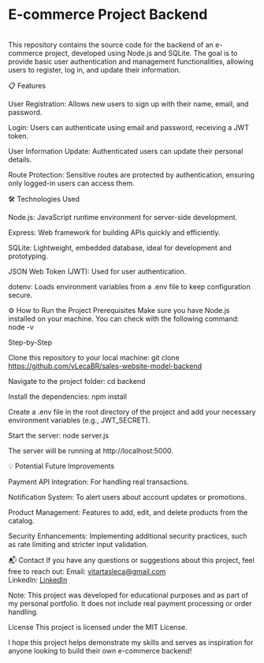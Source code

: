 <h1>E-commerce Project Backend</h1><br>
This repository contains the source code for the backend of an e-commerce project, developed using Node.js and SQLite. The goal is to provide basic user authentication and management functionalities, allowing users to register, log in, and update their information.

📋 Features

User Registration: Allows new users to sign up with their name, email, and password.

Login: Users can authenticate using email and password, receiving a JWT token.

User Information Update: Authenticated users can update their personal details.

Route Protection: Sensitive routes are protected by authentication, ensuring only logged-in users can access them. <br>

🛠️ Technologies Used

Node.js: JavaScript runtime environment for server-side development.

Express: Web framework for building APIs quickly and efficiently.

SQLite: Lightweight, embedded database, ideal for development and prototyping.

JSON Web Token (JWT): Used for user authentication.

dotenv: Loads environment variables from a .env file to keep configuration secure. <br>

⚙️ How to Run the Project
Prerequisites
Make sure you have Node.js installed on your machine. You can check with the following command:
node -v

Step-by-Step

Clone this repository to your local machine:
git clone https://github.com/vLecaBR/sales-website-model-backend

Navigate to the project folder:
cd backend

Install the dependencies:
npm install

Create a .env file in the root directory of the project and add your necessary environment variables (e.g., JWT_SECRET).

Start the server:
node server.js

The server will be running at http://localhost:5000. <br>

💡 Potential Future Improvements

Payment API Integration: For handling real transactions.

Notification System: To alert users about account updates or promotions.

Product Management: Features to add, edit, and delete products from the catalog.

Security Enhancements: Implementing additional security practices, such as rate limiting and stricter input validation. <br>

📬 Contact
If you have any questions or suggestions about this project, feel free to reach out:
Email: vitartasleca@gmail.com <br>
LinkedIn: [LinkedIn](https://www.linkedin.com/in/victor-leca-vlkbr/) <br>

Note: This project was developed for educational purposes and as part of my personal portfolio. It does not include real payment processing or order handling. <br>

License
This project is licensed under the MIT License. <br>

I hope this project helps demonstrate my skills and serves as inspiration for anyone looking to build their own e-commerce backend!
